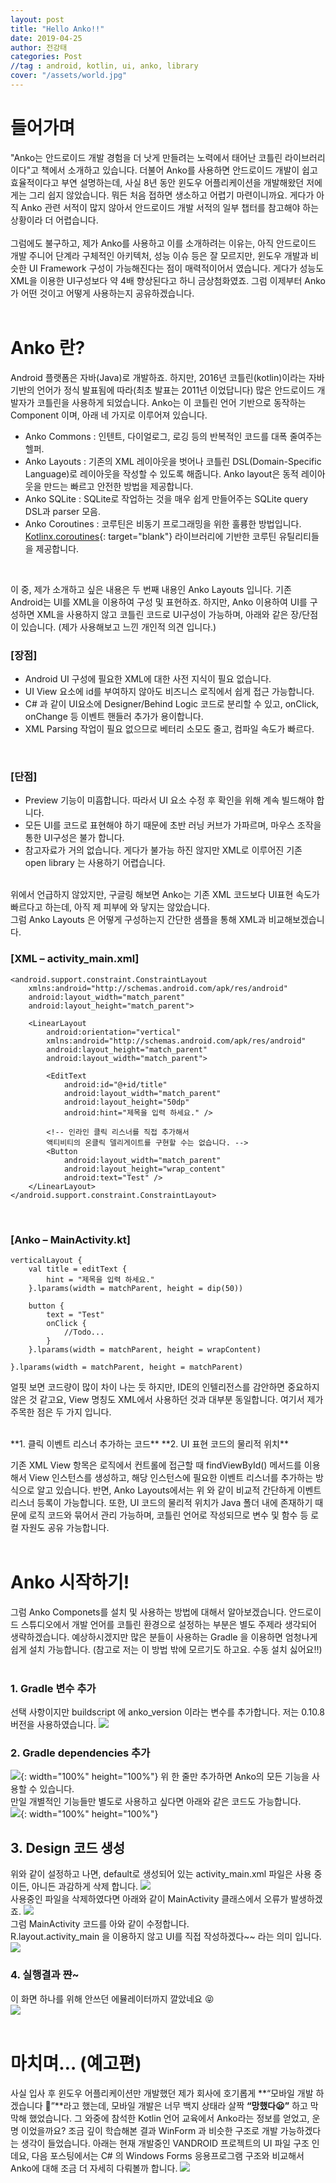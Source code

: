 ```yaml
---
layout: post
title: "Hello Anko!!"
date: 2019-04-25
author: 전강태
categories: Post
//tag : android, kotlin, ui, anko, library
cover: "/assets/world.jpg"
---
```



# 들어가며
"Anko는 안드로이드 개발 경험을 더 낫게 만들려는 노력에서 태어난 코틀린 라이브러리이다"고 책에서 소개하고 있습니다. 더불어 Anko를 사용하면 안드로이드 개발이 쉽고 효율적이다고 부연 설명하는데, 사실 8년 동안 윈도우 어플리케이션을 개발해왔던 저에게는 그리 쉽지 않았습니다. 뭐든 처음 접하면 생소하고 어렵기 마련이니까요. 게다가 아직 Anko 관련 서적이 많지 않아서 안드로이드 개발 서적의 일부 챕터를 참고해야 하는 상황이라 더 어렵습니다.<br><br>
그럼에도 불구하고, 제가 Anko를 사용하고 이를 소개하려는 이유는, 아직 안드로이드 개발 주니어 단계라 구체적인 아키텍처, 성능 이슈 등은 잘 모르지만, 윈도우 개발과 비슷한 UI Framework 구성이 가능해진다는 점이 매력적이어서 였습니다. 게다가 성능도 XML을 이용한 UI구성보다 약 4배 향상된다고 하니 금상첨화였죠. 그럼 이제부터 Anko가 어떤 것이고 어떻게 사용하는지 공유하겠습니다.
<br>
<br>


# Anko 란?
Android 플랫폼은 자바(Java)로 개발하죠. 하지만, 2016년 코틀린(kotlin)이라는 자바 기반의 언어가 정식 발표됨에 따라(최초 발표는 2011년 이었답니다) 많은 안드로이드 개발자가 코틀린을 사용하게 되었습니다. Anko는 이 코틀린 언어 기반으로 동작하는 Component 이며, 아래 네 가지로 이루어져 있습니다. 
- Anko Commons : 인텐트, 다이얼로그, 로깅 등의 반복적인 코드를 대폭 줄여주는 헬퍼.
- Anko Layouts : 기존의 XML 레이아웃을 벗어나 코틀린 DSL(Domain-Specific Language)로 레이아웃을 작성할 수 있도록 해줍니다. Anko layout은 동적 레이아웃을 만드는 빠르고 안전한 방법을 제공합니다.
- Anko SQLite : SQLite로 작업하는 것을 매우 쉽게 만들어주는 SQLite query DSL과 parser 모음.
- Anko Coroutines : 코루틴은 비동기 프로그래밍을 위한 훌륭한 방법입니다. 
[Kotlinx.coroutines](https://github.com/Kotlin/kotlinx.coroutines){: target="blank"} 라이브러리에 기반한 코루틴 유틸리티들을 제공합니다. 
<br>

이 중, 제가 소개하고 싶은 내용은 두 번째 내용인 Anko Layouts 입니다. 기존 Android는 UI를 XML을 이용하여 구성 및 표현하죠. 하지만, Anko 이용하여 UI를 구성하면 XML을 사용하지 않고 코틀린 코드로 UI구성이 가능하며, 아래와 같은 장/단점이 있습니다. 
(제가 사용해보고 느낀 개인적 의견 입니다.)
<br>

### [장점]
- Android UI 구성에 필요한 XML에 대한 사전 지식이 필요 없습니다. 
- UI View 요소에 id를 부여하지 않아도 비즈니스 로직에서 쉽게 접근 가능합니다.
- C# 과 같이 UI요소에 Designer/Behind Logic 코드로 분리할 수 있고, onClick, onChange 등 이벤트 핸들러 추가가 용이합니다.
- XML Parsing 작업이 필요 없으므로 베터리 소모도 줄고, 컴파일 속도가 빠르다.
<br>

### [단점]
- Preview 기능이 미흡합니다. 따라서 UI 요소 수정 후 확인을 위해 계속 빌드해야 합니다. 
- 모든 UI를 코드로 표현해야 하기 때문에 초반 러닝 커브가 가파르며, 마우스 조작을 통한 UI구성은 불가 합니다.
- 참고자료가 거의 없습니다. 게다가 불가능 하진 않지만 XML로 이루어진 기존 open library 는 사용하기 어렵습니다. 

<br>
위에서 언급하지 않았지만, 구글링 해보면 Anko는 기존 XML 코드보다 UI표현 속도가 빠르다고 하는데, 아직 제 피부에 와 닿지는 않았습니다. <br>
그럼 Anko Layouts 은 어떻게 구성하는지 간단한 샘플을 통해 XML과 비교해보겠습니다.
<br>

### [XML – activity_main.xml]
    <android.support.constraint.ConstraintLayout 
        xmlns:android="http://schemas.android.com/apk/res/android"
        android:layout_width="match_parent"
        android:layout_height="match_parent">

        <LinearLayout
            android:orientation="vertical"
            xmlns:android="http://schemas.android.com/apk/res/android"
            android:layout_height="match_parent"
            android:layout_width="match_parent">

            <EditText
                android:id="@+id/title"
                android:layout_width="match_parent"
                android:layout_height="50dp"
                android:hint="제목을 입력 하세요." />

            <!-- 인라인 클릭 리스너를 직접 추가해서
            액티비티의 온클릭 델리게이트를 구현할 수는 없습니다. -->
            <Button
                android:layout_width="match_parent"
                android:layout_height="wrap_content"
                android:text="Test" />
        </LinearLayout>
    </android.support.constraint.ConstraintLayout>
<br>

### [Anko – MainActivity.kt]
    verticalLayout {
        val title = editText {
            hint = "제목을 입력 하세요."
        }.lparams(width = matchParent, height = dip(50))

        button {
            text = "Test"
            onClick {
                //Todo...
            }
        }.lparams(width = matchParent, height = wrapContent)

    }.lparams(width = matchParent, height = matchParent)

얼핏 보면 코드량이 많이 차이 나는 듯 하지만, IDE의 인텔리전스를 감안하면 중요하지 않은 것 같고요, View 명칭도 XML에서 사용하던 것과 대부분 동일합니다. 여기서 제가 주목한 점은 두 가지 입니다. 


<br>
**1. 클릭 이벤트 리스너 추가하는 코드**
**2. UI 표현 코드의 물리적 위치**
<br>

기존 XML View 항목은 로직에서 컨트롤에 접근할 때 findViewById() 메서드를 이용해서 View 인스턴스를 생성하고, 해당 인스턴스에 필요한 이벤트 리스너를 추가하는 방식으로 알고 있습니다. 반면, Anko Layouts에서는 위 와 같이 비교적 간단하게 이벤트 리스너 등록이 가능합니다. 또한, UI 코드의 물리적 위치가 Java 폴더 내에 존재하기 때문에 로직 코드와 묶어서 관리 가능하며, 코틀린 언어로 작성되므로 변수 및 함수 등 로컬 자원도 공유 가능합니다.<br><br>


# Anko 시작하기!
그럼 Anko Componets를 설치 및 사용하는 방법에 대해서 알아보겠습니다. 안드로이드 스튜디오에서 개발 언어를 코틀린 환경으로 설정하는 부분은 별도 주제라 생각되어 생략하겠습니다. 예상하시겠지만 많은 분들이 사용하는 Gradle 을 이용하면 엄청나게 쉽게 설치 가능합니다. (참고로 저는 이 방법 밖에 모르기도 하고요. 수동 설치 싫어요!!)
<br>
<br>

### 1. Gradle 변수 추가 
선택 사항이지만 buildscript 에 anko_version 이라는 변수를 추가합니다. 저는 0.10.8 버전을 사용하였습니다.
![](/assets/posting/20190425/1.png)
<br>
 
### 2. Gradle dependencies 추가
![](/assets/posting/20190425/8.png){: width="100%" height="100%"}
위 한 줄만 추가하면 Anko의 모든 기능을 사용할 수 있습니다. <br>
만일 개별적인 기능들만 별도로 사용하고 싶다면 아래와 같은 코드도 가능합니다. 
<br>
![](/assets/posting/20190425/2.png){: width="100%" height="100%"}
<br>

## 3. Design 코드 생성
위와 같이 설정하고 나면, default로 생성되어 있는 activity_main.xml 파일은 사용 중이든, 아니든 과감하게 삭제 합니다. 
![](/assets/posting/20190425/3.png)
<br>
사용중인 파일을 삭제하였다면 아래와 같이 MainActivity 클래스에서 오류가 발생하겠죠. 
![](/assets/posting/20190425/4.png)
<br>
그럼 MainActivity 코드를 아와 같이 수정합니다.
<br>R.layout.activity_main 을 이용하지 않고 UI를 직접 작성하겠다~~ 라는 의미 입니다. 
![](/assets/posting/20190425/5.png)
<br>

### 4. 실행결과 쨘~ 
이 화면 하나를 위해 안쓰던 에뮬레이터까지 깔았네요 😝
<br>
![](/assets/posting/20190425/6.png)
<br>
<br>

# 마치며… (예고편)
사실 입사 후 윈도우 어플리케이션만 개발했던 제가 회사에 호기롭게 **“모바일 개발 하겠습니다 😤”**라고 했는데, 모바일 개발은 너무 백지 상태라 살짝 **“망했다😦”** 하고 막막해 했었습니다. 그 와중에 참석한 Kotlin 언어 교육에서 Anko라는 정보를 얻었고, 운명 이었을까요? 조금 깊이 학습해본 결과 WinForm 과 비슷한 구조로 개발 가능하겠다는 생각이 들었습니다. 아래는 현재 개발중인 VANDROID 프로젝트의 UI 파일 구조 인데요, 다음 포스팅에서는 C# 의 Windows Forms 응용프로그램 구조와 비교해서 Anko에 대해 조금 더 자세히 다뤄볼까 합니다.
![](/assets/posting/20190425/7.png)
<br>

